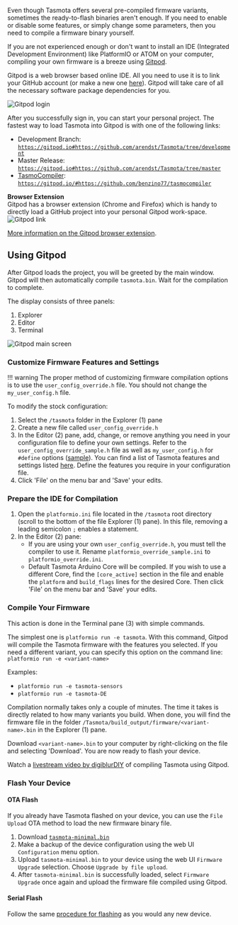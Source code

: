 Even though Tasmota offers several pre-compiled firmware variants, sometimes the ready-to-flash binaries aren't enough.
If you need to enable or disable some features, or simply change some parameters, then you need to compile a firmware binary yourself.  

If you are not experienced enough or don't want to install an IDE (Integrated Development Environment) like PlatformIO or ATOM on your computer, compiling your own firmware is a breeze using [Gitpod](https://www.gitpod.io/).

Gitpod is a web browser based online IDE. All you need to use it is to link your GitHub account (or make a new one [here](https://github.com/join?source=header)). Gitpod will take care of all the necessary software package dependencies for you.

![Gitpod login](https://i.imgur.com/irTdi4A.png)

After you successfully sign in, you can start your personal project. The fastest way to load Tasmota into Gitpod is with one of the following links:  

- Development Branch: [`https://gitpod.io#https://github.com/arendst/Tasmota/tree/development`](https://gitpod.io#https://github.com/arendst/Tasmota/tree/development)
- Master Release: [`https://gitpod.io#https://github.com/arendst/Tasmota/tree/master`](https://gitpod.io#https://github.com/arendst/Tasmota/tree/master)
- [TasmoCompiler](https://github.com/benzino77/tasmocompiler/blob/master/README.md): [`https://gitpod.io/#https://github.com/benzino77/tasmocompiler`](https://gitpod.io/#https://github.com/benzino77/tasmocompiler)

**Browser Extension**  
Gitpod has a browser extension (Chrome and Firefox) which is handy to directly load a GitHub project into your personal Gitpod work-space.  
![Gitpod link](https://i.imgur.com/uEHszIn.png)

[More information on the Gitpod browser extension](https://www.gitpod.io/docs/20_Browser_Extension/).

## Using Gitpod
After Gitpod loads the project, you will be greeted by the main window. Gitpod will then automatically compile `tasmota.bin`. Wait for the compilation to complete.

The display consists of three panels:  

1. Explorer
2. Editor
3. Terminal

![Gitpod main screen](https://i.imgur.com/nfAYnwM.png)

### Customize Firmware Features and Settings

!!! warning
    The proper method of customizing firmware compilation options is to use the `user_config_override.h` file. You should not change the `my_user_config.h` file. 
    
To modify the stock configuration:  

1. Select the `/tasmota` folder in the Explorer (1) pane
2. Create a new file called `user_config_override.h`
3. In the Editor (2) pane, add, change, or remove anything you need in your configuration file to define your own settings. Refer to the `user_config_override_sample.h` file as well as `my_user_config.h` for `#define` options ([sample](https://pastebin.com/M5KPPWAJ)). You can find a list of Tasmota features and settings listed [here](Firmware-Builds). Define the features you require in your configuration file.
4. Click 'File' on the menu bar and 'Save' your edits.

### Prepare the IDE for Compilation

1. Open the `platformio.ini` file located in the `/tasmota` root directory (scroll to the bottom of the file Explorer (1) pane). In this file, removing a leading semicolon `;` enables a statement.
2. In the Editor (2) pane:
   - If you are using your own `user_config_override.h`, you must tell the compiler to use it. Rename `platformio_override_sample.ini` to `platformio_override.ini`.
   - Default Tasmota Arduino Core will be compiled. If you wish to use a different Core, find the `[core_active]` section in the file and enable the `platform` and `build_flags` lines for the desired Core. Then click 'File' on the menu bar and 'Save' your edits.

### Compile Your Firmware
This action is done in the Terminal pane (3) with simple commands.  

<!-- ![compile command](https://i.imgur.com/wXA4hvd.png) -->

The simplest one is `platformio run -e tasmota`. With this command, Gitpod will compile the Tasmota firmware with the features you selected. If you need a different variant, you can specify this option on the command line:  
`platformio run -e <variant-name>`  

Examples:  

- `platformio run -e tasmota-sensors`  
- `platformio run -e tasmota-DE`

Compilation normally takes only a couple of minutes. The time it takes is directly related to how many variants you build. When done, you will find the firmware file in the folder `/Tasmota/build_output/firmware/<variant-name>.bin` in the Explorer (1) pane.

<!-- ![folders](https://i.imgur.com/SEqyGy2.png) -->

Download `<variant-name>.bin` to your computer by right-clicking on the file and selecting 'Download'. You are now ready to flash your device. 

Watch a [livestream video by digiblurDIY](https://www.youtube.com/watch?v=vod3Woj_vrs) of compiling Tasmota using Gitpod.

### Flash Your Device
#### OTA Flash
If you already have Tasmota flashed on your device, you can use the `File Upload` OTA method to load the new firmware binary file.

1. Download [`tasmota-minimal.bin`](http://ota.tasmota.com/tasmota/tasmota-minimal.bin)
2. Make a backup of the device configuration using the web UI `Configuration` menu option.
3. Upload `tasmota-minimal.bin` to your device using the web UI `Firmware Upgrade` selection. Choose `Upgrade by file upload`.
3. After `tasmota-minimal.bin` is successfully loaded, select `Firmware Upgrade` once again and upload the firmware file compiled using Gitpod.

#### Serial Flash
Follow the same [procedure for flashing](installation/Flashing) as you would any new device.
